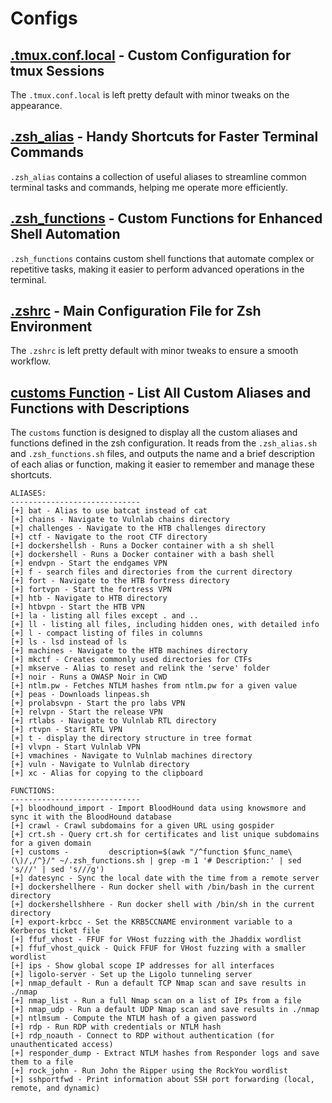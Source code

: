 # Configs

## [.tmux.conf.local](./.tmux.conf.local) - Custom Configuration for tmux Sessions

The `.tmux.conf.local` is left pretty default with minor tweaks on the appearance.

## [.zsh_alias](./.zsh_alias.sh) - Handy Shortcuts for Faster Terminal Commands

`.zsh_alias` contains a collection of useful aliases to streamline common terminal tasks and commands, helping me operate more efficiently. 

## [.zsh_functions](./.zsh_functions.sh) - Custom Functions for Enhanced Shell Automation

`.zsh_functions` contains custom shell functions that automate complex or repetitive tasks, making it easier to perform advanced operations in the terminal. 


## [.zshrc](./.zshrc) - Main Configuration File for Zsh Environment

The `.zshrc` is left pretty default with minor tweaks to ensure a smooth workflow. 

## [customs Function](https://github.com/Yeeb1/shelf/blob/ebf6a7a7120cd97a49036cb7013ff817892ad6a0/configs/.zsh_functions.sh#L1) - List All Custom Aliases and Functions with Descriptions

The `customs` function is designed to display all the custom aliases and functions defined in the zsh configuration. It reads from the `.zsh_alias.sh` and `.zsh_functions.sh` files, and outputs the name and a brief description of each alias or function, making it easier to remember and manage these shortcuts.

```
ALIASES:
-----------------------------
[+] bat - Alias to use batcat instead of cat
[+] chains - Navigate to Vulnlab chains directory
[+] challenges - Navigate to the HTB challenges directory
[+] ctf - Navigate to the root CTF directory
[+] dockershellsh - Runs a Docker container with a sh shell
[+] dockershell - Runs a Docker container with a bash shell
[+] endvpn - Start the endgames VPN
[+] f - search files and directories from the current directory
[+] fort - Navigate to the HTB fortress directory
[+] fortvpn - Start the fortress VPN
[+] htb - Navigate to HTB directory
[+] htbvpn - Start the HTB VPN
[+] la - listing all files except . and ..
[+] ll - listing all files, including hidden ones, with detailed info
[+] l - compact listing of files in columns
[+] ls - lsd instead of ls
[+] machines - Navigate to the HTB machines directory
[+] mkctf - Creates commonly used directories for CTFs
[+] mkserve - Alias to reset and relink the 'serve' folder
[+] noir - Runs a OWASP Noir in CWD
[+] ntlm.pw - Fetches NTLM hashes from ntlm.pw for a given value
[+] peas - Downloads linpeas.sh
[+] prolabsvpn - Start the pro labs VPN
[+] relvpn - Start the release VPN
[+] rtlabs - Navigate to Vulnlab RTL directory
[+] rtvpn - Start RTL VPN
[+] t - display the directory structure in tree format
[+] vlvpn - Start Vulnlab VPN
[+] vmachines - Navigate to Vulnlab machines directory
[+] vuln - Navigate to Vulnlab directory
[+] xc - Alias for copying to the clipboard

FUNCTIONS:
-----------------------------
[+] bloodhound_import - Import BloodHound data using knowsmore and sync it with the BloodHound database
[+] crawl - Crawl subdomains for a given URL using gospider
[+] crt.sh - Query crt.sh for certificates and list unique subdomains for a given domain
[+] customs -         description=$(awk "/^function $func_name\(\)/,/^}/" ~/.zsh_functions.sh | grep -m 1 '# Description:' | sed 's///' | sed 's///g')
[+] datesync - Sync the local date with the time from a remote server
[+] dockershellhere - Run docker shell with /bin/bash in the current directory
[+] dockershellshhere - Run docker shell with /bin/sh in the current directory
[+] export-krbcc - Set the KRB5CCNAME environment variable to a Kerberos ticket file
[+] ffuf_vhost - FFUF for VHost fuzzing with the Jhaddix wordlist
[+] ffuf_vhost_quick - Quick FFUF for VHost fuzzing with a smaller wordlist
[+] ips - Show global scope IP addresses for all interfaces
[+] ligolo-server - Set up the Ligolo tunneling server
[+] nmap_default - Run a default TCP Nmap scan and save results in ./nmap
[+] nmap_list - Run a full Nmap scan on a list of IPs from a file
[+] nmap_udp - Run a default UDP Nmap scan and save results in ./nmap
[+] ntlmsum - Compute the NTLM hash of a given password
[+] rdp - Run RDP with credentials or NTLM hash
[+] rdp_noauth - Connect to RDP without authentication (for unauthenticated access)
[+] responder_dump - Extract NTLM hashes from Responder logs and save them to a file
[+] rock_john - Run John the Ripper using the RockYou wordlist
[+] sshportfwd - Print information about SSH port forwarding (local, remote, and dynamic)                                                                         
```
